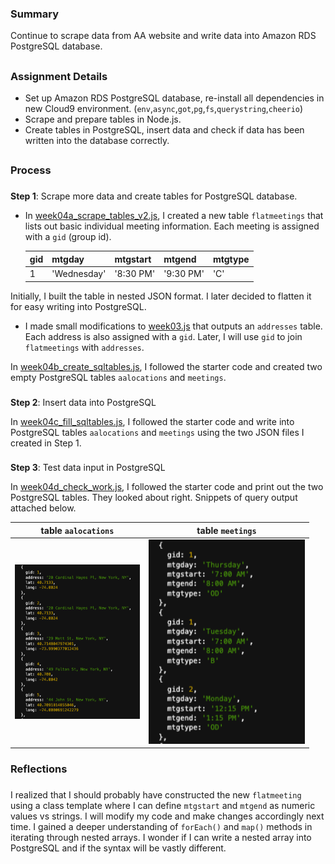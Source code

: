 ### Summary
Continue to scrape data from AA website and write data into Amazon RDS PostgreSQL database. 
##
### Assignment Details
- Set up Amazon RDS PostgreSQL database, re-install all dependencies in new Cloud9 environment. (`env`,`async`,`got`,`pg`,`fs`,`querystring`,`cheerio`)
- Scrape and prepare tables in Node.js.
- Create tables in PostgreSQL, insert data and check if data has been written into the database correctly.  

##
### Process
###
**Step 1**: Scrape more data and create tables for PostgreSQL database. 

- In [week04a_scrape_tables_v2.js](https://github.com/meanmodemoda/msdv-data-structures/blob/master/week04_02/week04a_scrape_tables_v2.js), I created a new table `flatmeetings` that lists out basic individual meeting information. Each meeting is assigned with a `gid` (group id).

    gid | mtgday | mtgstart | mtgend | mtgtype
    ----|--------|----------| -------|---------  
    1 | 'Wednesday' | '8:30 PM' | '9:30 PM' | 'C'

Initially, I built the table in nested JSON format. I later decided to flatten it for easy writing into PostgreSQL.

- I made small modifications to [week03.js](https://github.com/meanmodemoda/msdv-data-structures/blob/master/week03/week03.js) that outputs an `addresses` table. Each address is also assigned with a `gid`. Later, I will use `gid` to join `flatmeetings` with `addresses`.

In [week04b_create_sqltables.js](https://github.com/meanmodemoda/msdv-data-structures/blob/master/week04_02/week04b_create_sqltables.js), I followed the starter code and created two empty PostgreSQL tables `aalocations` and `meetings`.
###
**Step 2**: Insert data into PostgreSQL

In [week04c_fill_sqltables.js](https://github.com/meanmodemoda/msdv-data-structures/blob/master/week04_02/week04c_fill_sqltables.js), I followed the starter code and write into PostgreSQL tables `aalocations` and `meetings` using the two JSON files I created in Step 1.
###
**Step 3**: Test data input in PostgreSQL

In [week04d_check_work.js](https://github.com/meanmodemoda/msdv-data-structures/blob/master/week04_02/week04d_check_work.js), I followed the starter code and print out the two PostgreSQL tables. They looked about right. Snippets of query output attached below.

table `aalocations`|table `meetings`
----------------------|--------------------
<img src="./sql_table2.png" width="200" alt="sql_table2">|<img src="./sql_table1.png" width="250" alt="sql_table1">


### Reflections
###
I realized that I should probably have constructed the new `flatmeeting` using a class template where I can define `mtgstart` and `mtgend` as numeric values vs strings. I will modify my code and make changes accordingly next time. 
I gained a deeper understanding of `forEach()` and `map()` methods in iterating through nested arrays. 
I wonder if I can write a nested array into PostgreSQL and if the syntax will be vastly different. 
